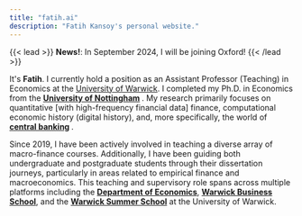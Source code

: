 ```yaml
---
title: "fatih.ai"
description: "Fatih Kansoy's personal website."
---
```



{{< lead >}}
<strong> News!</strong>: In September 2024, I will be joining Oxford!
{{< /lead >}}






It's <strong>Fatih</strong>. I currently hold a position as an Assistant Professor (Teaching) in Economics at the [University of Warwick](https://www.warwick.ac.uk). I completed my  Ph.D. in Economics from the <strong> [University of Nottingham](https://www.nottingham.ac.uk/economics)  </strong>. My research primarily focuses on quantitative [with high-frequency financial data] finance, computational economic history (digital history), and, more specifically, the world of <strong> [central banking](https://www.centralbanking.ai) </strong>.

Since 2019, I have been actively involved in teaching a diverse array of macro-finance courses. Additionally, I have been guiding both undergraduate and postgraduate students through their dissertation journeys, particularly in areas related to empirical finance and macroeconomics. This teaching and supervisory role spans across multiple platforms including the <strong>[Department of Economics](https://warwick.ac.uk/economics)</strong>, <strong>  [Warwick Business School](https://wbs.ac.uk)</strong>, and the <strong>[Warwick Summer School](https://warwick.ac.uk/study/summer-with-warwick/warwick-summer-school/courses/banking)</strong> at the University of Warwick.  

 <!-- <p align="center">
<img src="uofoxford.png" alt="University of Oxford" style="width: 50%;"> </p> --> 
